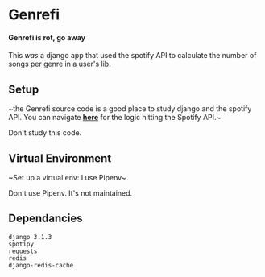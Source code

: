 # Genrefi

#### Genrefi is rot, go away

This *was* a django app that used the spotify API to calculate the number of songs per genre in a user's lib.


## **Setup**

~the Genrefi source code is a good place to study django and the spotify API. You can navigate **[here](https://github.com/MushinMiscellanea/genrefi/blob/main/figenre/logic/genrefi_logic.py)** for the logic hitting the Spotify API.~

Don't study this code.

## Virtual Environment

~Set up a virtual env: I use Pipenv~

Don't use Pipenv. It's not maintained.

## Dependancies
```
django 3.1.3
spotipy
requests
redis
django-redis-cache
```
